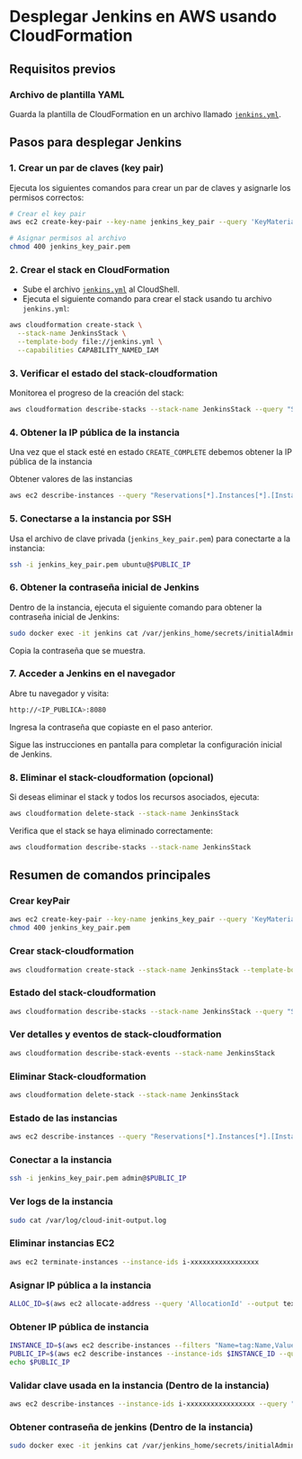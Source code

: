 # Desplegar Jenkins en AWS usando CloudFormation

## Requisitos previos

### Archivo de plantilla YAML

Guarda la plantilla de CloudFormation en un archivo llamado [`jenkins.yml`](https://github.com/jctrejosi/cloud-tecnology/blob/master/jenkins.yml).

## Pasos para desplegar Jenkins

### 1. Crear un par de claves (key pair)

Ejecuta los siguientes comandos para crear un par de claves y asignarle los permisos correctos:

```bash
# Crear el key pair
aws ec2 create-key-pair --key-name jenkins_key_pair --query 'KeyMaterial' --output text > jenkins_key_pair.pem

# Asignar permisos al archivo
chmod 400 jenkins_key_pair.pem
```

### 2. Crear el stack en CloudFormation

- Sube el archivo [`jenkins.yml`](https://github.com/jctrejosi/cloud-tecnology/blob/master/yml/jenkins.yml) al CloudShell.
- Ejecuta el siguiente comando para crear el stack usando tu archivo `jenkins.yml`:

```bash
aws cloudformation create-stack \
  --stack-name JenkinsStack \
  --template-body file://jenkins.yml \
  --capabilities CAPABILITY_NAMED_IAM
```

### 3. Verificar el estado del stack-cloudformation

Monitorea el progreso de la creación del stack:

```bash
aws cloudformation describe-stacks --stack-name JenkinsStack --query "Stacks[0].StackStatus"
```

### 4. Obtener la IP pública de la instancia

Una vez que el stack esté en estado `CREATE_COMPLETE` debemos obtener la IP pública de la instancia

Obtener valores de las instancias

```bash
aws ec2 describe-instances --query "Reservations[*].Instances[*].[InstanceId, Tags[?Key=='Name'].Value | [0], PublicIpAddress, State.Name]" --output table

```

### 5. Conectarse a la instancia por SSH

Usa el archivo de clave privada (`jenkins_key_pair.pem`) para conectarte a la instancia:

```bash
ssh -i jenkins_key_pair.pem ubuntu@$PUBLIC_IP
```

### 6. Obtener la contraseña inicial de Jenkins

Dentro de la instancia, ejecuta el siguiente comando para obtener la contraseña inicial de Jenkins:

```bash
sudo docker exec -it jenkins cat /var/jenkins_home/secrets/initialAdminPassword
```

Copia la contraseña que se muestra.

### 7. Acceder a Jenkins en el navegador

Abre tu navegador y visita:

```bash
http://<IP_PUBLICA>:8080
```

Ingresa la contraseña que copiaste en el paso anterior.

Sigue las instrucciones en pantalla para completar la configuración inicial de Jenkins.

### 8. Eliminar el stack-cloudformation (opcional)

Si deseas eliminar el stack y todos los recursos asociados, ejecuta:

```bash
aws cloudformation delete-stack --stack-name JenkinsStack
```

Verifica que el stack se haya eliminado correctamente:

```bash
aws cloudformation describe-stacks --stack-name JenkinsStack
```

## Resumen de comandos principales

### Crear keyPair

```bash
aws ec2 create-key-pair --key-name jenkins_key_pair --query 'KeyMaterial' --output text > jenkins_key_pair.pem
chmod 400 jenkins_key_pair.pem
```

### Crear stack-cloudformation

```bash
aws cloudformation create-stack --stack-name JenkinsStack --template-body file://jenkins.yml --capabilities CAPABILITY_NAMED_IAM
```

### Estado del stack-cloudformation

```bash
aws cloudformation describe-stacks --stack-name JenkinsStack --query "Stacks[0].StackStatus"
```

### Ver detalles y eventos de stack-cloudformation

```bash
aws cloudformation describe-stack-events --stack-name JenkinsStack
```

### Eliminar Stack-cloudformation

```bash
aws cloudformation delete-stack --stack-name JenkinsStack
```

### Estado de las instancias

```bash
aws ec2 describe-instances --query "Reservations[*].Instances[*].[InstanceId, Tags[?Key=='Name'].Value | [0], PublicIpAddress, State.Name]" --output table
```

### Conectar a la instancia

  ```bash
  ssh -i jenkins_key_pair.pem admin@$PUBLIC_IP
  ```

### Ver logs de la instancia

```bash
sudo cat /var/log/cloud-init-output.log
```

### Eliminar instancias EC2

```bash
aws ec2 terminate-instances --instance-ids i-xxxxxxxxxxxxxxxxx
```

### Asignar IP pública a la instancia

```bash
ALLOC_ID=$(aws ec2 allocate-address --query 'AllocationId' --output text) aws ec2 associate-address --instance-id $INSTANCE_ID --allocation-id $ALLOC_ID
```

### Obtener IP pública de instancia

```bash
INSTANCE_ID=$(aws ec2 describe-instances --filters "Name=tag:Name,Values=instanciaJenkins" --query "Reservations[0].Instances[0].InstanceId" --output text)
PUBLIC_IP=$(aws ec2 describe-instances --instance-ids $INSTANCE_ID --query "Reservations[0].Instances[0].PublicIpAddress" --output text)
echo $PUBLIC_IP
```

### Validar clave usada en la instancia (Dentro de la instancia)

```bash
aws ec2 describe-instances --instance-ids i-xxxxxxxxxxxxxxxxx --query "Reservations[0].Instances[0].KeyName" --output text
```

### Obtener contraseña de jenkins (Dentro de la instancia)

  ```bash
  sudo docker exec -it jenkins cat /var/jenkins_home/secrets/initialAdminPassword
  ```
